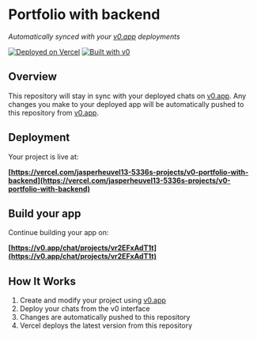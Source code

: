 # Portfolio with backend

*Automatically synced with your [v0.app](https://v0.app) deployments*

[![Deployed on Vercel](https://img.shields.io/badge/Deployed%20on-Vercel-black?style=for-the-badge&logo=vercel)](https://vercel.com/jasperheuvel13-5336s-projects/v0-portfolio-with-backend)
[![Built with v0](https://img.shields.io/badge/Built%20with-v0.app-black?style=for-the-badge)](https://v0.app/chat/projects/vr2EFxAdT1t)

## Overview

This repository will stay in sync with your deployed chats on [v0.app](https://v0.app).
Any changes you make to your deployed app will be automatically pushed to this repository from [v0.app](https://v0.app).

## Deployment

Your project is live at:

**[https://vercel.com/jasperheuvel13-5336s-projects/v0-portfolio-with-backend](https://vercel.com/jasperheuvel13-5336s-projects/v0-portfolio-with-backend)**

## Build your app

Continue building your app on:

**[https://v0.app/chat/projects/vr2EFxAdT1t](https://v0.app/chat/projects/vr2EFxAdT1t)**

## How It Works

1. Create and modify your project using [v0.app](https://v0.app)
2. Deploy your chats from the v0 interface
3. Changes are automatically pushed to this repository
4. Vercel deploys the latest version from this repository
